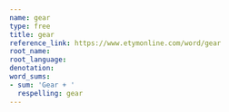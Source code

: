 ```yaml
---
name: gear
type: free
title: gear
reference_link: https://www.etymonline.com/word/gear
root_name: 
root_language: 
denotation: 
word_sums:
- sum: 'Gear + '
  respelling: gear
---
```

